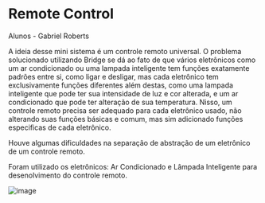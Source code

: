 # Remote Control

Alunos
    - Gabriel Roberts

A ideia desse mini sistema é um controle remoto universal.
O problema solucionado utilizando Bridge se dá ao fato de que vários eletrônicos como um ar condicionado ou uma lampada inteligente tem funções exatamente padrões entre si, como ligar e desligar, mas cada eletrônico tem exclusivamente funções diferentes além destas, como uma lampada inteligente que pode ter sua intensidade de luz e cor alterada, e um ar condicionado que pode ter alteração de sua temperatura. Nisso, um controle remoto precisa ser adequado para cada eletrônico usado, não alterando suas funções básicas e comum, mas sim adicionado funções especificas de cada eletrônico.

Houve algumas dificuldades na separação de abstração de um eletrônico de um controle remoto.

Foram utilizado os eletrônicos: Ar Condicionado e Lâmpada Inteligente para desenolvimento do controle remoto.

![image](https://github.com/user-attachments/assets/79dcb479-1398-4adc-9bfc-8d9f99f7b297)

